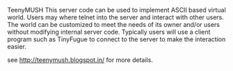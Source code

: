 TeenyMUSH
      This server code can be used to implement ASCII based virtual world.  Users may  where telnet into the server and interact with other users.  The world can be customized to meet the needs of its owner and/or users without modifying internal server code. Typically users will use a client program such as TinyFugue to connect to the server to make the interaction easier.

see http://teenymush.blogspot.in/ for more details.
